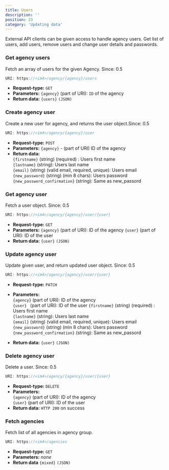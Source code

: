 ```yaml
---
title: Users
description: ''
position: 23
category: 'Updating data'
---
```


External API clients can be given access to handle agency users.
Get list of users, add users, remove users and change user details and passwords.

### Get agency users

Fetch an array of users for the given Agency. <badge>Since: 0.5</badge>

```js
URI: https://<im4>/agency/{agency}/users
```

- **Request-type:** `GET`
- **Parameters:** `{agency}` (part of URI): `ID` of the agency
- **Return data:** `{users}` `(JSON)`

### Create agency user

Create a new user for agency, and returns the user object.<badge>Since: 0.5</badge>

```js
URI: https://<im4>/agency/{agency}/user
```

- **Request-type:** `POST`
- **Parameters:** `{agency}` - (part of URI) ID of the agency
- **Return data:**  
  `{firstname}` (string) (required) : Users first name  
  `{lastname}` (string): Users last name  
  `{email}` (string) (valid email, required, unique): Users email  
  `{new_password}` (string) (min 8 chars): Users password  
  `{new_password_confirmation}` (string): Same as new_passord


### Get agency user

Fetch a user object. <badge>Since: 0.5</badge>

```js
URI: https://<im4>/agency/{agency}/user/{user}
```

- **Request-type:** `GET`
- **Parameters:**
  `{agency}` (part of URI): ID of the agency
  `{user}` (part of URI): ID of the user
- **Return data:**
  `{user}` `(JSON)`

### Update agency user

Update given user, and return updated user object. <badge>Since: 0.5</badge>

```js
URI: https://<im4>/agency/{agency}/user/{user}
```

- **Request-type:** `PATCH`
- **Parameters:**  
  `{agency}` (part of URI): ID of the agency  
  `{user} ` (part of URI): ID of the user
  `{firstname}` (string) (required) : Users first name  
  `{lastname}` (string): Users last name  
  `{email}` (string) (valid email, required, unique): Users email  
  `{new_password}` (string) (min 8 chars): Users password  
  `{new_password_confirmation}` (string): Same as new_passord

- **Return data:**
  `{user}` `(JSON)`

### Delete agency user

Delete a user. <badge>Since: 0.5</badge>

```js
URI: https://<im4>/agency/{agency}/user/{user}
```

- **Request-type:** `DELETE`
- **Parameters:**  
  `{agency}` (part of URI): ID of the agency  
  `{user}` (part of URI): ID of the user
- **Return data:** `HTTP 200` on success

### Fetch agencies

Fetch list of all agencies in agency group. 

```js
URI: https://<im4>/agencies
```

- **Request-type:** `GET`
- **Parameters:** _none_
- **Return data** `{mixed}` `(JSON)`


